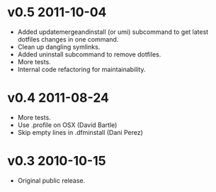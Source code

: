 # v0.5 2011-10-04

* Added updatemergeandinstall (or umi) subcommand to get latest dotfiles
  changes in one command.
* Clean up dangling symlinks.
* Added uninstall subcommand to remove dotfiles.
* More tests.
* Internal code refactoring for maintainability.

# v0.4 2011-08-24

* More tests.
* Use .profile on OSX (David Bartle)
* Skip empty lines in .dfminstall (Dani Perez)

# v0.3 2010-10-15

* Original public release.
